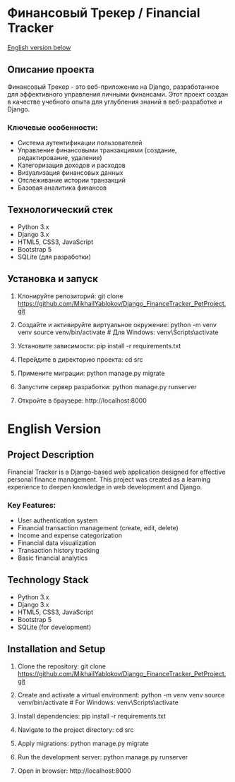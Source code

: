 # Финансовый Трекер / Financial Tracker

[English version below](#english-version)

## Описание проекта

Финансовый Трекер - это веб-приложение на Django, разработанное для эффективного управления личными финансами. Этот проект создан в качестве учебного опыта для углубления знаний в веб-разработке и Django.

### Ключевые особенности:

- Система аутентификации пользователей
- Управление финансовыми транзакциями (создание, редактирование, удаление)
- Категоризация доходов и расходов
- Визуализация финансовых данных
- Отслеживание истории транзакций
- Базовая аналитика финансов

## Технологический стек

- Python 3.x
- Django 3.x
- HTML5, CSS3, JavaScript
- Bootstrap 5
- SQLite (для разработки)

## Установка и запуск

1. Клонируйте репозиторий:
   git clone https://github.com/MikhailYablokov/Django_FinanceTracker_PetProject.git

2. Создайте и активируйте виртуальное окружение:
   python -m venv venv
   source venv/bin/activate  # Для Windows: venv\Scripts\activate

3. Установите зависимости:
   pip install -r requirements.txt
   
4. Перейдите в директорию проекта:
   cd src

6. Примените миграции:
   python manage.py migrate

7. Запустите сервер разработки:
   python manage.py runserver

8. Откройте в браузере: http://localhost:8000


# English Version

## Project Description

Financial Tracker is a Django-based web application designed for effective personal finance management. This project was created as a learning experience to deepen knowledge in web development and Django.

### Key Features:

- User authentication system
- Financial transaction management (create, edit, delete)
- Income and expense categorization
- Financial data visualization
- Transaction history tracking
- Basic financial analytics

## Technology Stack

- Python 3.x
- Django 3.x
- HTML5, CSS3, JavaScript
- Bootstrap 5
- SQLite (for development)

## Installation and Setup

1. Clone the repository:
   git clone https://github.com/MikhailYablokov/Django_FinanceTracker_PetProject.git

2. Create and activate a virtual environment:
   python -m venv venv
   source venv/bin/activate  # For Windows: venv\Scripts\activate

3. Install dependencies:
   pip install -r requirements.txt

4. Navigate to the project directory:
   cd src

5. Apply migrations:
   python manage.py migrate

6. Run the development server:
   python manage.py runserver

7. Open in browser: http://localhost:8000

